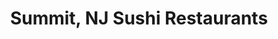 ---
layout: city
title: Summit, NJ Sushi Restaurants
permalink: /new-jersey/summit/
stateAbbr: NJ
stateName: New Jersey
cityName: Summit

---